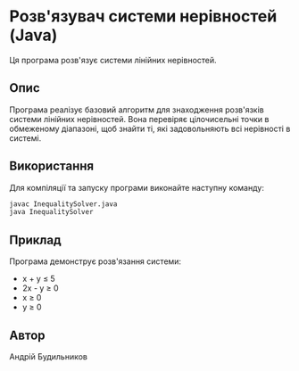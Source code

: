 # Розв'язувач системи нерівностей (Java)

Ця програма розв'язує системи лінійних нерівностей.

## Опис

Програма реалізує базовий алгоритм для знаходження розв'язків системи лінійних нерівностей. Вона перевіряє цілочисельні точки в обмеженому діапазоні, щоб знайти ті, які задовольняють всі нерівності в системі.

## Використання

Для компіляції та запуску програми виконайте наступну команду:

```bash
javac InequalitySolver.java
java InequalitySolver
```

## Приклад

Програма демонструє розв'язання системи:
- x + y ≤ 5
- 2x - y ≥ 0
- x ≥ 0
- y ≥ 0

## Автор

Андрій Будильников